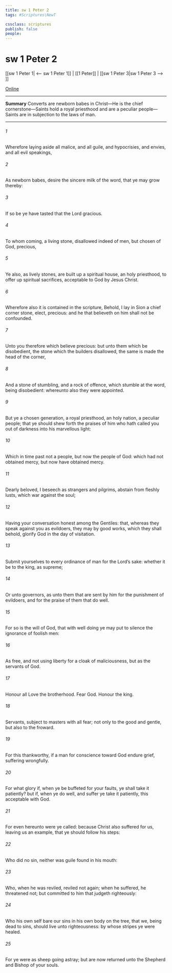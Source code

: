 ```yaml
---
title: sw 1 Peter 2
tags: #Scriptures\NewT

cssclass: scriptures
publish: false
people:
---
```


# sw 1 Peter 2
[[sw 1 Peter 1| <-- sw 1 Peter 1]] | [[1 Peter]] | [[sw 1 Peter 3|sw 1 Peter 3 --> ]]

[Online](https://churchofjesuschrist.org/study/scriptures/nt/1-pet/2?lang=eng)

---
__Summary__
Converts are newborn babes in Christ—He is the chief cornerstone—Saints hold a royal priesthood and are a peculiar people—Saints are in subjection to the laws of man.

---
###### 1 
Wherefore laying aside all malice, and all guile, and hypocrisies, and envies, and all evil speakings,

###### 2 
As newborn babes, desire the sincere milk of the word, that ye may grow thereby:

###### 3 
If so be ye have tasted that the Lord  gracious.

###### 4 
To whom coming,  a living stone, disallowed indeed of men, but chosen of God,  precious,

###### 5 
Ye also, as lively stones, are built up a spiritual house, an holy priesthood, to offer up spiritual sacrifices, acceptable to God by Jesus Christ.

###### 6 
Wherefore also it is contained in the scripture, Behold, I lay in Sion a chief corner stone, elect, precious: and he that believeth on him shall not be confounded.

###### 7 
Unto you therefore which believe  precious: but unto them which be disobedient, the stone which the builders disallowed, the same is made the head of the corner,

###### 8 
And a stone of stumbling, and a rock of offence,  which stumble at the word, being disobedient: whereunto also they were appointed.

###### 9 
But ye  a chosen generation, a royal priesthood, an holy nation, a peculiar people; that ye should shew forth the praises of him who hath called you out of darkness into his marvellous light:

###### 10 
Which in time past  not a people, but  now the people of God: which had not obtained mercy, but now have obtained mercy.

###### 11 
Dearly beloved, I beseech  as strangers and pilgrims, abstain from fleshly lusts, which war against the soul;

###### 12 
Having your conversation honest among the Gentiles: that, whereas they speak against you as evildoers, they may by  good works, which they shall behold, glorify God in the day of visitation.

###### 13 
Submit yourselves to every ordinance of man for the Lord’s sake: whether it be to the king, as supreme;

###### 14 
Or unto governors, as unto them that are sent by him for the punishment of evildoers, and for the praise of them that do well.

###### 15 
For so is the will of God, that with well doing ye may put to silence the ignorance of foolish men:

###### 16 
As free, and not using  liberty for a cloak of maliciousness, but as the servants of God.

###### 17 
Honour all  Love the brotherhood. Fear God. Honour the king.

###### 18 
Servants,  subject to  masters with all fear; not only to the good and gentle, but also to the froward.

###### 19 
For this  thankworthy, if a man for conscience toward God endure grief, suffering wrongfully.

###### 20 
For what glory  if, when ye be buffeted for your faults, ye shall take it patiently? but if, when ye do well, and suffer  ye take it patiently, this  acceptable with God.

###### 21 
For even hereunto were ye called: because Christ also suffered for us, leaving us an example, that ye should follow his steps:

###### 22 
Who did no sin, neither was guile found in his mouth:

###### 23 
Who, when he was reviled, reviled not again; when he suffered, he threatened not; but committed  to him that judgeth righteously:

###### 24 
Who his own self bare our sins in his own body on the tree, that we, being dead to sins, should live unto righteousness: by whose stripes ye were healed.

###### 25 
For ye were as sheep going astray; but are now returned unto the Shepherd and Bishop of your souls.

